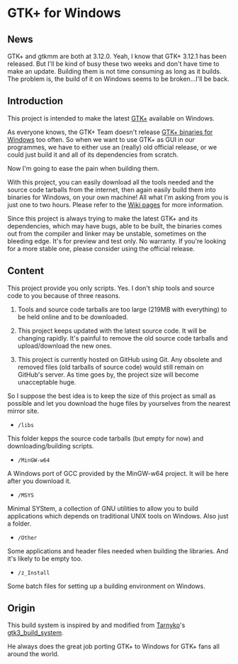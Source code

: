 # GTK+ for Windows

## News
GTK+ and gtkmm are both at 3.12.0.
Yeah, I know that GTK+ 3.12.1 has been released. But I'll be kind of busy these two weeks and don't have time to make an update. Building them is not time consuming as long as it builds. The problem is, the build of it on Windows seems to be broken...I'll be back.

## Introduction

This project is intended to make the latest [GTK+](http://www.gtk.org) available on Windows.

As everyone knows, the GTK+ Team doesn't release [GTK+ binaries for Windows](http://www.gtk.org/download/win32.php) too often. So when we want to use GTK+ as GUI in our programmes, we have to either use an (really) old official release, or we could just build it and all of its dependencies from scratch.

Now I'm going to ease the pain when building them.

With this project, you can easily download all the tools needed and the source code tarballs from the internet, then again easily build them into binaries for Windows, on your own machine! All what I'm asking from you is just one to two hours. Please refer to the [Wiki pages](https://github.com/Wesley-Chan/GTK-for-Windows/wiki) for more information.

Since this project is always trying to make the latest GTK+ and its dependencies, which may have bugs, able to be built, the binaries comes out from the compiler and linker may be unstable, sometimes on the bleeding edge. It's for preview and test only. No warranty. If you're looking for a more stable one, please consider using the official release.

## Content

This project provide you only scripts. Yes. I don't ship tools and source code to you because of three reasons.

1. Tools and source code tarballs are too large (219MB with everything) to be held online and to be downloaded.

2. This project keeps updated with the latest source code. It will be changing rapidly. It's painful to remove the old source code tarballs and upload/download the new ones.

3. This project is currently hosted on GitHub using Git. Any obsolete and removed files (old tarballs of source code) would still remain on GitHub's server. As time goes by, the project size will become unacceptable huge.

So I suppose the best idea is to keep the size of this project as small as possible and let you download the huge files by yourselves from the nearest mirror site.

* `/libs`

This folder kepps the source code tarballs (but empty for now) and downloading/building scripts.

* `/MinGW-w64`

A Windows port of GCC provided by the MinGW-w64 project. It will be here after you download it.

* `/MSYS`

Minimal SYStem, a collection of GNU utilities to allow you to build applications which depends on traditional UNIX tools on Windows. Also just a folder.

* `/Other`

Some applications and header files needed when building the libraries. And it's likely to be empty too.

* `/z_Install`

Some batch files for setting up a building environment on Windows.

## Origin

This build system is inspired by and modified from [Tarnyko](http://www.tarnyko.net/)'s [gtk3\_build\_system](http://www.tarnyko.net/repo/gtk3_build_system/).

He always does the great job porting GTK+ to Windows for GTK+ fans all around the world.

